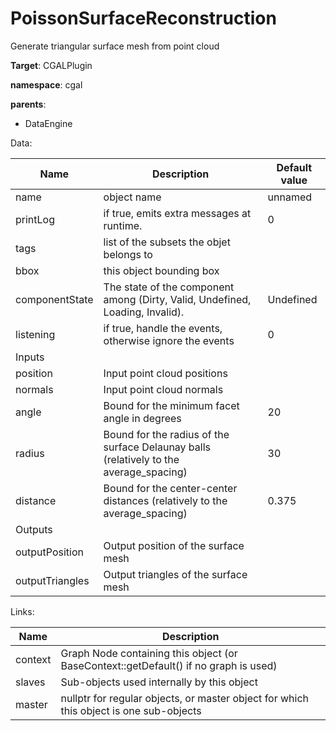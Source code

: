 # PoissonSurfaceReconstruction

Generate triangular surface mesh from point cloud


__Target__: CGALPlugin

__namespace__: cgal

__parents__: 

- DataEngine

Data: 

<table>
<thead>
    <tr>
        <th>Name</th>
        <th>Description</th>
        <th>Default value</th>
    </tr>
</thead>
<tbody>
	<tr>
		<td>name</td>
		<td>
object name
</td>
		<td>unnamed</td>
	</tr>
	<tr>
		<td>printLog</td>
		<td>
if true, emits extra messages at runtime.
</td>
		<td>0</td>
	</tr>
	<tr>
		<td>tags</td>
		<td>
list of the subsets the objet belongs to
</td>
		<td></td>
	</tr>
	<tr>
		<td>bbox</td>
		<td>
this object bounding box
</td>
		<td></td>
	</tr>
	<tr>
		<td>componentState</td>
		<td>
The state of the component among (Dirty, Valid, Undefined, Loading, Invalid).
</td>
		<td>Undefined</td>
	</tr>
	<tr>
		<td>listening</td>
		<td>
if true, handle the events, otherwise ignore the events
</td>
		<td>0</td>
	</tr>
	<tr>
		<td colspan="3">Inputs</td>
	</tr>
	<tr>
		<td>position</td>
		<td>
Input point cloud positions
</td>
		<td></td>
	</tr>
	<tr>
		<td>normals</td>
		<td>
Input point cloud normals
</td>
		<td></td>
	</tr>
	<tr>
		<td>angle</td>
		<td>
Bound for the minimum facet angle in degrees
</td>
		<td>20</td>
	</tr>
	<tr>
		<td>radius</td>
		<td>
Bound for the radius of the surface Delaunay balls (relatively to the average_spacing)
</td>
		<td>30</td>
	</tr>
	<tr>
		<td>distance</td>
		<td>
Bound for the center-center distances (relatively to the average_spacing)
</td>
		<td>0.375</td>
	</tr>
	<tr>
		<td colspan="3">Outputs</td>
	</tr>
	<tr>
		<td>outputPosition</td>
		<td>
Output position of the surface mesh
</td>
		<td></td>
	</tr>
	<tr>
		<td>outputTriangles</td>
		<td>
Output triangles of the surface mesh
</td>
		<td></td>
	</tr>

</tbody>
</table>

Links: 

| Name | Description |
| ---- | ----------- |
|context|Graph Node containing this object (or BaseContext::getDefault() if no graph is used)|
|slaves|Sub-objects used internally by this object|
|master|nullptr for regular objects, or master object for which this object is one sub-objects|



